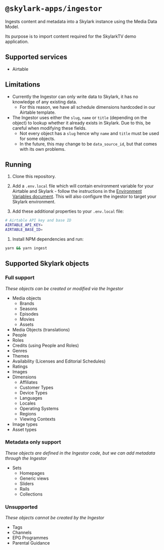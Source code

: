 # `@skylark-apps/ingestor`

Ingests content and metadata into a Skylark instance using the Media Data Model.

Its purpose is to import content required for the SkylarkTV demo application.

## Supported services

- Airtable

## Limitations

- Currently the Ingestor can only write data to Skylark, it has no knowledge of any existing data.
  - For this reason, we have all schedule dimensions hardcoded in our Airtable template.
- The Ingestor uses either the `slug`, `name` or `title` (depending on the object) to lookup whether it already exists in Skylark. Due to this, be careful when modifying these fields.
  - Not every object has a `slug` hence why `name` and `title` must be used for some objects.
  - In the future, this may change to be `data_source_id`, but that comes with its own problems.

## Running

1. Clone this repository.

1. Add a `.env.local` file which will contain environment variable for your Airtable and Skylark - follow the instructions in the [Environment Variables document][environment-variables]. This will also configure the ingestor to target your Skylark environment.

1. Add these additional properties to your `.env.local` file:

```bash
# Airtable API key and base ID
AIRTABLE_API_KEY=
AIRTABLE_BASE_ID=
```

1. Install NPM dependencies and run:

```bash
yarn && yarn ingest
```

## Supported Skylark objects

### Full support

_These objects can be created or modified via the Ingestor_

- Media objects
  - Brands
  - Seasons
  - Episodes
  - Movies
  - Assets
- Media Objects (translations)
- People
- Roles
- Credits (using People and Roles)
- Genres
- Themes
- Availability (Licenses and Editorial Schedules)
- Ratings
- Images
- Dimensions
  - Affiliates
  - Customer Types
  - Device Types
  - Languages
  - Locales
  - Operating Systems
  - Regions
  - Viewing Contexts
- Image types
- Asset types

### Metadata only support

_These objects are defined in the Ingestor code, but we can add metadata through the Ingestor_

- Sets
  - Homepages
  - Generic views
  - Sliders
  - Rails
  - Collections

### Unsupported

_These objects cannot be created by the Ingestor_

- Tags
- Channels
- EPG Programmes
- Parental Guidance

[environment-variables]: ../../docs/environment-variables.md
